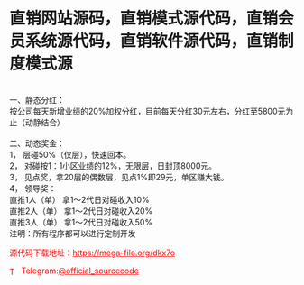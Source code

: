 # 直销网站源码，直销模式源代码，直销会员系统源代码，直销软件源代码，直销制度模式源

<br>一、静态分红：<br>按公司每天新增业绩的20%加权分红，目前每天分红30元左右，分红至5800元为止（动静结合）<br> <br>二、动态奖金：<br>1， 层碰50%（仅层），快速回本。<br>2， 对碰按1：1小区业绩的12%，无限层，日封顶8000元。<br>3， 见点奖，拿20层的偶数层，见点1%即29元，单区赚大钱。<br>4， 领导奖：<br>直推1人（单） 拿1～2代日对碰收入10%<br>直推2人（单） 拿1～2代日对碰收入20%<br>直推3人（单） 拿1～2代日对碰收入50%<br>注明：所有程序都可以进行定制开发<br>


<p style="color: red;">源代码下载地址：<a href="https://mega-file.org/dkx7o" style="color: red;">https://mega-file.org/dkx7o</a></p><p style="color: red;"><img src="https://cdn-icons-png.flaticon.com/512/2111/2111646.png" alt="Telegram Icon" style="width: 16px; vertical-align: middle; margin-right: 5px;">Telegram:<a href="https://t.me/official_sourcecode" style="color: red;">@official_sourcecode</a></p>